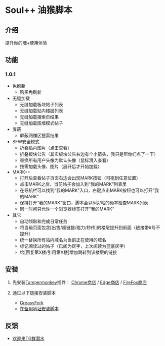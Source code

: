 # Soul++ 油猴脚本


## 介绍
提升你的魂+使用体验

## 功能
### 1.0.1
- 免刷新
  - 购买免刷新
- 无缝加载
  - 无缝加载板块帖子列表
  - 无缝加载贴内楼层列表
  - 无缝加载搜索页结果
  - 无缝加载图墙模式帖子
- 屏蔽
  - 屏蔽网赚区搜索结果
- SFW安全模式
  - 折叠贴内图片（点击查看）
  - 折叠板块公告（其实板块公告右边有个小箭头，我只是帮你们点了一下）
  - 替换所有用户头像为默认头像（鼠标滑入查看）
  - 按需加载头像、图片（展开后才开始加载）
- MARK++
  - 打开后查看帖子页面右边会出现MARK按钮（可拖到任意位置）
  - 点击MARK之后，当前帖子会加入到“我的MARK”列表里
  - 在导航栏可以找到“我的MARK”入口，右键点击MARK按钮也可以打开“我的MARK”
  - 保持打开“我的MARK”窗口，脚本会以5秒/帖的频率检查MARK列表
  - 同一时间只允许一个浏览器标签打开“我的MARK”
- 其它
  - 自动领取和完成日常任务
  - 将当前页面包含\[出售/超链接/磁力/秒传\]的楼层提升到前面（链接带#号不提升）
  - 统一替换所有站内域名为当前正在使用的域名
  - 标记阅读过的帖子（已阅为灰字，上次阅读为蓝底灰字）
  - 给\[回复第X楼/引用第X楼\]增加跳转到该楼层的链接



## 安装
1. 先安装[Tampermonkey](https://www.tampermonkey.net/)插件： [Chrome商店](https://chrome.google.com/webstore/detail/tampermonkey/dhdgffkkebhmkfjojejmpbldmpobfkfo?hl=en) / [Edge商店](https://microsoftedge.microsoft.com/addons/detail/iikmkjmpaadaobahmlepeloendndfphd) / [FireFox商店](https://addons.mozilla.org/zh-CN/firefox/addon/tampermonkey/)

2. 通过以下链接安装脚本
    - [GreasyFork](https://sleazyfork.org/zh-CN/scripts/433161-soul)
    - [在备用地址安装脚本](https://cdn.jsdelivr.net/gh/FetchTheMoon/UserScript/SouthPlusPlus.user.js)

## 反馈
- [欢迎来TG群潜水](https://t.me/joinchat/QW12dTtxYT9mYzkx)
